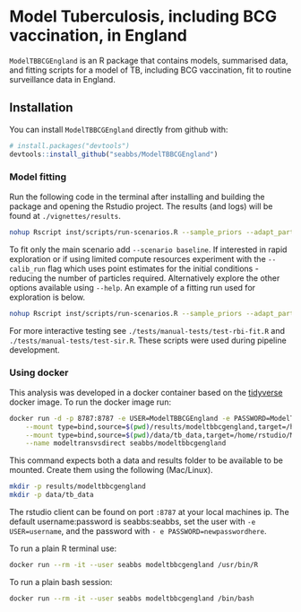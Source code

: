 
Model Tuberculosis, including BCG vaccination, in England
=========================================================

`ModelTBBCGEngland` is an R package that contains models, summarised data, and fitting scripts for a model of TB, including BCG vaccination, fit to routine surveillance data in England.

Installation
------------

You can install `ModelTBBCGEngland` directly from github with:

``` r
# install.packages("devtools")
devtools::install_github("seabbs/ModelTBBCGEngland")
```

### Model fitting

Run the following code in the terminal after installing and building the package and opening the Rstudio project. The results (and logs) will be found at `./vignettes/results`.

``` bash
nohup Rscript inst/scripts/run-scenarios.R --sample_priors --adapt_part --fit
```

To fit only the main scenario add `--scenario baseline`. If interested in rapid exploration or if using limited compute resources experiment with the `--calib_run` flag which uses point estimates for the initial conditions - reducing the number of particles required. Alternatively explore the other options available using `--help`. An example of a fitting run used for exploration is below.

``` bash
nohup Rscript inst/scripts/run-scenarios.R --sample_priors --adapt_part --fit  --cores 16 --calib_run --scenario transmisson_varies_all
```

For more interactive testing see `./tests/manual-tests/test-rbi-fit.R` and `./tests/manual-tests/test-sir.R`. These scripts were used during pipeline development.

### Using docker

This analysis was developed in a docker container based on the [tidyverse](https://hub.docker.com/r/rocker/tidyverse/) docker image. To run the docker image run:

``` bash
docker run -d -p 8787:8787 -e USER=ModelTBBCGEngland -e PASSWORD=ModelTBBCGEngland \
    --mount type=bind,source=$(pwd)/results/modeltbbcgengland,target=/home/rstudio/ModelTBBCGEngland/vignettes/results \
    --mount type=bind,source=$(pwd)/data/tb_data,target=/home/rstudio/ModelTBBCGEngland/data-raw/tb_data \
    --name modeltransvsdirect seabbs/modeltbbcgengland
```

This command expects both a data and results folder to be available to be mounted. Create them using the following (Mac/Linux).

``` bash
mkdir -p results/modeltbbcgengland
mkdir -p data/tb_data
```

The rstudio client can be found on port `:8787` at your local machines ip. The default username:password is seabbs:seabbs, set the user with `-e USER=username`, and the password with `- e PASSWORD=newpasswordhere`.

To run a plain R terminal use:

``` bash
docker run --rm -it --user seabbs modeltbbcgengland /usr/bin/R
```

To run a plain bash session:

``` bash
docker run --rm -it --user seabbs modeltbbcgengland /bin/bash
```
